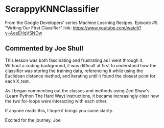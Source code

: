 # ScrappyKNNClassifier
From the Google Developers' series Machine Learning Recipes. 
Episode #5. "Writing Our First Classifier"
link: https://www.youtube.com/watch?v=AoeEHqVSNOw

Commented by Joe Shull
---------------------

This lesson was both fascinating and frustrating as I went through it. Without a coding background, it was difficult at first
to understand how the classifier was storing the training data, referencing it while using the Euclidean distance method, and iterating until it found the closest point for each X_test. 

As I began commenting out the classes and methods using Zed Shaw's (Learn Python The Hard Way) instructions, it became increasingly clear how the two for-loops were interacting with each other.

If anyone reads this, I hope it brings you some clarity.

Excited for the journey,
Joe
